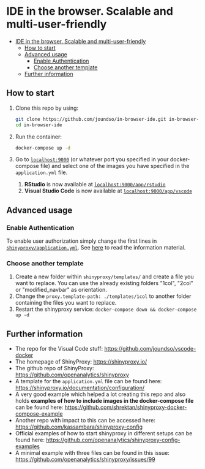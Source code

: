 # IDE in the browser. Scalable and multi-user-friendly

- [IDE in the browser. Scalable and multi-user-friendly](#ide-in-the-browser-scalable-and-multi-user-friendly)
  - [How to start](#how-to-start)
  - [Advanced usage](#advanced-usage)
    - [Enable Authentication](#enable-authentication)
    - [Choose another template](#choose-another-template)
  - [Further information](#further-information)

## How to start

1. Clone this repo by using:

    ```bash
    git clone https://github.com/joundso/in-browser-ide.git in-browser-ide
    cd in-browser-ide
    ```

2. Run the container:

    ```bash
    docker-compose up -d
    ```

3. Go to [`localhost:9000`](localhost:9000) (or whatever port you specified in your docker-compose file) and select one of the images you have specified in the `application.yml` file.
   1. **RStudio** is now available at [`localhost:9000/app/rstudio`](http://localhost:9000/app/rstudio)
   2. **Visual Studio Code** is now available at [`localhost:9000/app/vscode`](http://localhost:9000/app/vscode)

## Advanced usage

### Enable Authentication

To enable user authorization simply change the first lines in [`shinyproxy/application.yml`](./shinyproxy/application.yml). See [here](https://shinyproxy.io/documentation/configuration/#authentication) to read the information material.

### Choose another template

1. Create a new folder within `shinyproxy/templates/` and create a file you want to replace. You can use the already existing folders "1col", "2col" or "modified_navbar" as orientation.
2. Change the `proxy.template-path: ./templates/1col` to another folder containing the files you want to replace.
3. Restart the shinyproxy service: `docker-compose down && docker-compose up -d`

## Further information

- The repo for the Visual Code stuff: <https://github.com/joundso/vscode-docker>
- The homepage of ShinyProxy: <https://shinyproxy.io/>
- The github repo of ShinyProxy: <https://github.com/openanalytics/shinyproxy>
- A template for the `application.yml` file can be found here: <https://shinyproxy.io/documentation/configuration/>
- A very good example which helped a lot creating this repo and also holds **examples of how to include images in the docker-compose file** can be found here: <https://github.com/shrektan/shinyproxy-docker-compose-example>
- Another repo with impact to this can be accessed here: <https://github.com/kassambara/shinyproxy-config>
- Official examples of how to start shinyproxy in different setups can be found here: <https://github.com/openanalytics/shinyproxy-config-examples>
- A minimal example with three files can be found in this issue: <https://github.com/openanalytics/shinyproxy/issues/99>
